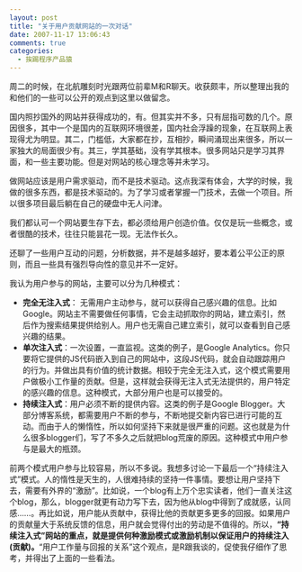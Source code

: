 ```yaml
---
layout: post
title: "关于用户贡献网站的一次对话"
date: 2007-11-17 13:06:43
comments: true
categories:
  - 挨踢程序产品猿
---
```

周二的时候，在北航雕刻时光跟两位前辈M和R聊天。收获颇丰，所以整理出我的和他们的一些可以公开的观点到这里以做留念。

国内照抄国外的网站并获得成功的，有。但其实并不多，只有屈指可数的几个。原因很多，其中一个是国内的互联网环境很差，国内社会浮躁的现象，在互联网上表现得尤为明显。其二，门槛低，大家都在抄，互相抄，瞬间涌现出来很多，所以一家独大的局面很少有。其三，学其基础，没有学其根本。很多网站只是学习其界面，和一些主要功能。但是对网站的核心理念等并未学习。

做网站应该是用户需求驱动，而不是技术驱动。这点我深有体会，大学的时候，我做的很多东西，都是技术驱动的。为了学习或者掌握一门技术，去做一个项目。所以很多项目最后躺在自己的硬盘中无人问津。

我们都认可一个网站要生存下去，都必须给用户创造价值。仅仅是玩一些概念，或者很酷的技术，往往只能昙花一现。无法作长久。

还聊了一些用户互动的问题，分析数据，并不是越多越好，要本着公平公正的原则，而且一些具有强烈导向性的意见并不一定好。

我认为用户参与的网站，主要可以分为几种模式：

* **完全无注入式**： 无需用户主动参与，就可以获得自己感兴趣的信息。比如Google。网站主不需要做任何事情，它会主动抓取你的网站，建立索引，然后作为搜索结果提供给别人。用户也无需自己建立索引，就可以查看到自己感兴趣的结果。
* **单次注入式**：一次设置，一直监视。这类的例子，是Google Analytics。你只要将它提供的JS代码嵌入到自己的网站中，这段JS代码，就会自动跟踪用户的行为。并做出具有价值的统计数据。相较于完全无注入式，这个模式需要用户做极小工作量的贡献。但是，这样就会获得无注入式无法提供的，用户特定的感兴趣的信息。这种模式，大部分用户也是可以接受的。
* **持续注入式**：用户必须不断的提供内容。这类的例子是Google Blogger。大部分博客系统，都需要用户不断的参与，不断地提交新内容已进行可能的互动。而由于人的懒惰性，所以如何坚持下来就是很严重的问题。这也就是为什么很多blogger们，写了不多久之后就把blog荒废的原因。这种模式中用户参与是最大的瓶颈。

前两个模式用户参与比较容易，所以不多说。我想多讨论一下最后一个“持续注入式”模式。人的惰性是天生的，人很难持续的坚持一件事情。要想让用户坚持下去，需要有外界的“激励”。比如说，一个blog有上万个忠实读者，他们一直关注这个blog，那么，blogger就更有动力写下去，因为他从blog中得到了成就感，认同感……。再比如说，用户能从贡献中，获得比他的贡献更多更多的回报。如果用户的贡献量大于系统反馈的信息，用户就会觉得付出的劳动是不值得的。所以，**“持续注入式”网站的重点，就是提供何种激励模式或激励机制以保证用户的持续注入(贡献)。**“用户工作量与回报的关系”这个观点，是R跟我谈的，促使我仔细作了思考，并得出了上面的一些看法。
